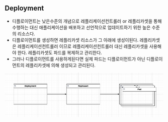 ## Deployment
- 디플로이먼트는 낮은수준의 개념으로 레플리케이션컨트롤러 or 레플리카셋을 통해 수행하는 대신 애플리케이션을 배포하고 선언적으로 업데이트하기 위한 높은 수준의 리소스다.
- 디플로이먼트를 생성하면 레플리카셋 리소스가 그 아래에 생성이된다. 레플리카셋은 레플리케이션컨트롤러 이므로 레플리케이션컨트롤러 대신 레플리카셋을 사용해야 한다. 레플리카셋도 파드를 복제하고 관리한다. 
- 그러나 디플로이먼트를 사용하게된다면 실제 파드는 디플로이먼트가 아닌 디플로이먼트의 레플리카셋에 의해 생성되고 관리된다.

![img.png](img.png)